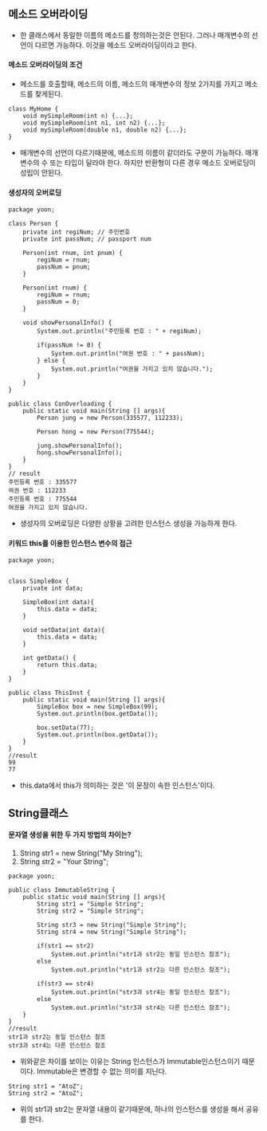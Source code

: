 ## 메소드 오버라이딩

- 한 클래스에서 동일한 이름의 메소드를 정의하는것은 안된다. 그러나 매개변수의 선언이 다르면 가능하다. 이것을 메소드 오버라이딩이라고 한다.

#### 메소드 오버라이딩의 조건

- 메소드를 호출할때, 메소드의 이름, 메소드의 매개변수의 정보 2가지를 가지고 메소드를 찾게된다.

```
class MyHome {
	void mySimpleRoom(int n) {...};
    void mySimpleRoom(int n1, int n2) {...};
    void mySimpleRoom(double n1, double n2) {...};
}
```
- 매개변수의 선언이 다르기때문에, 메소드의 이름이 같더라도 구분이 가능하다. 매개변수의 수 또는 타입이 달라야 한다. 하지만 반환형이 다른 경우 메소드 오버로딩이 성립이 안된다.

#### 생성자의 오버로딩

```
package yoon;

class Person {
    private int regiNum; // 주민번호
    private int passNum; // passport num

    Person(int rnum, int pnum) {
        regiNum = rnum;
        passNum = pnum;
    }

    Person(int rnum) {
        regiNum = rnum;
        passNum = 0;
    }

    void showPersonalInfo() {
        System.out.println("주민등록 번호 : " + regiNum);

        if(passNum != 0) {
            System.out.println("여권 번호 : " + passNum);
        } else {
            System.out.println("여권을 가지고 있지 않습니다.");
        }
    }
}

public class ConOverloading {
    public static void main(String [] args){
        Person jung = new Person(335577, 112233);

        Person hong = new Person(775544);

        jung.showPersonalInfo();
        hong.showPersonalInfo();
    }
}
// result
주민등록 번호 : 335577
여권 번호 : 112233
주민등록 번호 : 775544
여권을 가지고 있지 않습니다.
```
- 생성자의 오버로딩은 다양한 상황을 고려한 인스턴스 생성을 가능하게 한다.

#### 키워드 this를 이용한 인스턴스 변수의 접근

```
package yoon;


class SimpleBox {
    private int data;

    SimpleBox(int data){
        this.data = data;
    }

    void setData(int data){
        this.data = data;
    }

    int getData() {
        return this.data;
    }
}

public class ThisInst {
    public static void main(String [] args){
        SimpleBox box = new SimpleBox(99);
        System.out.println(box.getData());

        box.setData(77);
        System.out.println(box.getData());
    }
}
//result
99
77
```
- this.data에서 this가 의미하는 것은 '이 문장이 속한 인스턴스'이다.


## String클래스

#### 문자열 생성을 위한 두 가지 방법의 차이는?

1. String str1 = new String("My String");
2. String str2 = "Your String";

```
package yoon;

public class ImmutableString {
    public static void main(String [] args){
        String str1 = "Simple String";
        String str2 = "Simple String";

        String str3 = new String("Simple String");
        String str4 = new String("Simple String");

        if(str1 == str2)
            System.out.println("str1과 str2는 동일 인스턴스 참조");
        else
            System.out.println("str1과 str2는 다른 인스턴스 참조");

        if(str3 == str4)
            System.out.println("str3과 str4는 동일 인스턴스 참조");
        else
            System.out.println("str3과 str4는 다른 인스턴스 참조");
    }
}
//result
str1과 str2는 동일 인스턴스 참조
str3과 str4는 다른 인스턴스 참조
```

- 위와같은 차이를 보이는 이유는 String 인스턴스가 Immutable인스턴스이기 때문이다. Immutable은 변경할 수 없는 의미를 지닌다.


```
String str1 = "AtoZ";
String str2 = "AtoZ";
```
- 위의 str1과 str2는 문자열 내용이 같기때문에, 하나의 인스턴스를 생성을 해서 공유를 한다.

